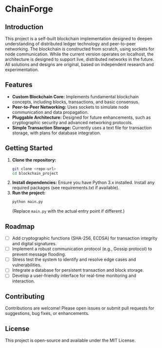 # ChainForge

## Introduction

This project is a self-built blockchain implementation designed to deepen understanding of distributed ledger technology and peer-to-peer networking. The blockchain is constructed from scratch, using sockets for node communication. While the current version operates on localhost, the architecture is designed to support live, distributed networks in the future. All solutions and designs are original, based on independent research and experimentation.

## Features

- **Custom Blockchain Core:** Implements fundamental blockchain concepts, including blocks, transactions, and basic consensus.
- **Peer-to-Peer Networking:** Uses sockets to simulate node communication and data propagation.
- **Pluggable Architecture:** Designed for future enhancements, such as cryptographic security and advanced networking protocols.
- **Simple Transaction Storage:** Currently uses a text file for transaction storage, with plans for database integration.

## Getting Started

1. **Clone the repository:**
   ```bash
   git clone <repo-url>
   cd blockchain_project
   ```
2. **Install dependencies:**
   Ensure you have Python 3.x installed. Install any required packages (see requirements.txt if available).
3. **Run the project:**
   ```bash
   python main.py
   ```
   (Replace `main.py` with the actual entry point if different.)

## Roadmap

- [ ] Add cryptographic functions (SHA-256, ECDSA) for transaction integrity and digital signatures.
- [ ] Implement a robust communication protocol (e.g., Gossip protocol) to prevent message flooding.
- [ ] Stress test the system to identify and resolve edge cases and vulnerabilities.
- [ ] Integrate a database for persistent transaction and block storage.
- [ ] Develop a user-friendly interface for real-time monitoring and interaction.

## Contributing

Contributions are welcome! Please open issues or submit pull requests for suggestions, bug fixes, or enhancements.

## License

This project is open-source and available under the MIT License.
